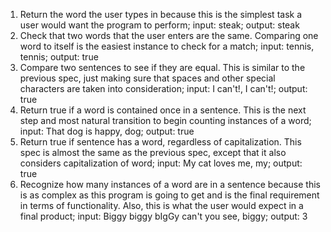 1. Return the word the user types in because this is the simplest task a user would want the program to perform; input: steak; output: steak
2. Check that two words that the user enters are the same. Comparing one word to itself is the easiest instance to check for a match; input: tennis, tennis; output: true
3. Compare two sentences to see if they are equal. This is similar to the previous spec, just making sure that spaces and other special characters are taken into consideration; input: I can't!, I can't!; output: true
4. Return true if a word is contained once in a sentence. This is the next step and most natural transition to begin counting instances of a word; input: That dog is happy, dog; output: true
5. Return true if sentence has a word, regardless of capitalization. This spec is almost the same as the previous spec, except that it also considers capitalization of word; input: My cat loves me, my; output: true
6. Recognize how many instances of a word are in a sentence because this is as complex as this program is going to get and is the final requirement in terms of functionality. Also, this is what the user would expect in a final product; input: Biggy biggy bIgGy can't you see, biggy; output: 3
